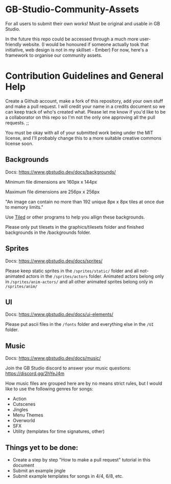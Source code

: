 # GB-Studio-Community-Assets
For all users to submit their own works! Must be original and usable in GB Studio.

In the future this repo could be accessed through a much more user-friendly website. (I would be honoured if someone actually took that initiative, web design is not in my skillset - Ember) For now, here's a framework to organise our community assets.

# Contribution Guidelines and General Help

Create a Github account, make a fork of this repository, add your own stuff and make a pull request. I will credit your name in a credits document so we can keep track of who's created what. Please let me know if you'd like to be a collaborator on this repo so I'm not the only one approving all the pull requests. ;;

You must be okay with all of your submitted work being under the MIT license, and I'll probably change this to a more suitable creative commons license soon.

## Backgrounds

Docs: https://www.gbstudio.dev/docs/backgrounds/

Minimum file dimensions are 160px x 144px

Maximum file dimensions are 256px x 256px

"An image can contain no more than 192 unique 8px x 8px tiles at once due to memory limits."

Use [Tiled](https://www.mapeditor.org/) or other programs to help you allign these backgrounds.

Please only put tilesets in the graphics/tilesets folder and finished backgrounds in the /backgrounds folder.

## Sprites

Docs: https://www.gbstudio.dev/docs/sprites/

Please keep static sprites in the `/sprites/static/` folder and all not-animated actors in the `/sprites/actors` folder. Animated actors belong only in `/sprites/anim-actors/` and all other animated sprites belong only in `/sprites/anim/`

## UI

Docs: https://www.gbstudio.dev/docs/ui-elements/

Please put ascii files in the `/fonts` folder and everything else in the `/UI` folder.

## Music

Docs: https://www.gbstudio.dev/docs/music/

Join the GB Studio discord to answer your music questions: https://discord.gg/2hYeJ4m

How music files are grouped here are by no means strict rules, but I would like to use the following genres for songs:

- Action
- Cutscenes
- Jingles
- Menu Themes
- Overworld
- SFX
- Utility (templates for time signatures, other)

## Things yet to be done:

- Create a step by step "How to make a pull request" tutorial in this document
- Submit an example jingle
- Submit example templates for songs in 4/4, 6/8, etc.
